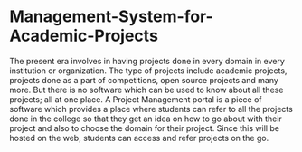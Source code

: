Management-System-for-Academic-Projects
=======================================

The present era involves in having projects done in every domain in every institution or organization. The type of projects include academic projects, projects done as a part of competitions, open source projects and many more. But there is no software which can be used to know about all these projects; all at one place.  A Project Management portal is a piece of software which provides a place where students can refer to all the projects done in the college so that they get an idea on how to go about with their project and also to choose the domain for their project. Since this will be hosted on the web, students can access and refer projects on the go.